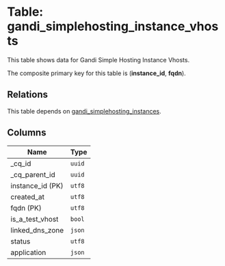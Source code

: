 # Table: gandi_simplehosting_instance_vhosts

This table shows data for Gandi Simple Hosting Instance Vhosts.

The composite primary key for this table is (**instance_id**, **fqdn**).

## Relations

This table depends on [gandi_simplehosting_instances](gandi_simplehosting_instances).

## Columns

| Name          | Type          |
| ------------- | ------------- |
|_cq_id|`uuid`|
|_cq_parent_id|`uuid`|
|instance_id (PK)|`utf8`|
|created_at|`utf8`|
|fqdn (PK)|`utf8`|
|is_a_test_vhost|`bool`|
|linked_dns_zone|`json`|
|status|`utf8`|
|application|`json`|